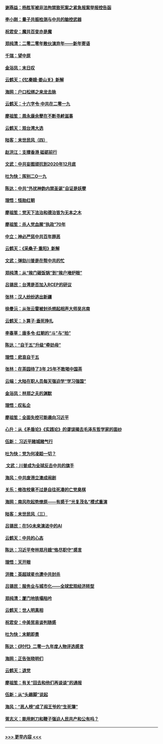 #### [谢燕益：杨胜军被非法拘禁致死案之紧急报案举报控告函](../pages/nsc993/n11756134.md?t=01020255) 
#### [李小刚：量子共振检测与中共的脑控武器](../pages/nsc993/n11754518.md?t=01020255) 
#### [祝君安：魔共百变亦是魔](../pages/nsc993/n11754469.md?t=01020255) 
#### [郑纯清：二零二零年散伙演弃年——新年寄语](../pages/nsc993/n11754195.md?t=01020255) 
#### [千瑞：望中原](../pages/nsc993/n11754159.md?t=01020255) 
#### [金浴凤：末日叹](../pages/nsc993/n11752359.md?t=01020255) 
#### [云鹤天：《忆秦娥‧娄山关》新解](../pages/nsc993/n11752348.md?t=01020255) 
#### [海网：户口松绑之来龙去脉](../pages/nsc993/n11752328.md?t=01020255) 
#### [云鹤天：十六字令‧中共在二零一九](../pages/nsc993/n11752305.md?t=01020255) 
#### [廖祖笙：周永康余孽在不断寻衅滋事](../pages/nsc993/n11751013.md?t=01020255) 
#### [云鹤天：观台湾大选](../pages/nsc993/n11751007.md?t=01020255) 
#### [陆客：末世民风（四）](../pages/nsc993/n11749203.md?t=01020255) 
#### [赵洪江：支撑香港 砥砺前行](../pages/nsc993/n11748482.md?t=01020255) 
#### [文武：中共妄图顽抗到2020年12月底](../pages/nsc993/n11748446.md?t=01020255) 
#### [吐为快：挥别二O一九](../pages/nsc993/n11748411.md?t=01020255) 
#### [陈达：中共“外扰神韵内禁圣诞”自证是妖孽](../pages/nsc993/n11748226.md?t=01020255) 
#### [理悟：怪胎红朝](../pages/nsc993/n11748206.md?t=01020255) 
#### [廖祖笙：党天下法治和德治皆为无本之木](../pages/nsc993/n11748135.md?t=01020255) 
#### [廖祖笙：杀人党血腥“执政”70年](../pages/nsc993/n11745144.md?t=01020255) 
#### [中立：神必严惩中共百年罪恶](../pages/nsc993/n11744970.md?t=01020255) 
#### [云鹤天：《采桑子‧重阳》新解](../pages/nsc993/n11744948.md?t=01020255) 
#### [文武：弹劾川普是在帮中共的忙](../pages/nsc993/n11744758.md?t=01020255) 
#### [郑纯清：从“挨门砸饭锅”到“挨户堵炉眼”](../pages/nsc993/n11744745.md?t=01020255) 
#### [吕锡民：台湾是否加入RCEP的研议](../pages/nsc993/n11744701.md?t=01020255) 
#### [张林：汉人纷纷逃出新疆](../pages/nsc993/n11743530.md?t=01020255) 
#### [徐曼沅：从张云雷被封杀想起相声大师吴兆南](../pages/nsc993/n11741816.md?t=01020255) 
#### [云鹤天：卜算子‧垂死挣扎](../pages/nsc993/n11739956.md?t=01020255) 
#### [李春草：唐多令‧红朝的“斗”与“拍”](../pages/nsc993/n11739830.md?t=01020255) 
#### [陈达：“自干五”升级“牵妨母”](../pages/nsc993/n11739724.md?t=01020255) 
#### [理悟：悲哀自干五](../pages/nsc993/n11739547.md?t=01020255) 
#### [张林：在茶园待了3年 25年不敢喝中国茶](../pages/nsc993/n11739240.md?t=01020255) 
#### [云端：大陆在职人员每天强迫学“学习强国”](../pages/nsc993/n11738735.md?t=01020255) 
#### [金浴凤：林郑之夫的渊默](../pages/nsc993/n11737735.md?t=01020255) 
#### [理悟：叹私企](../pages/nsc993/n11737715.md?t=01020255) 
#### [廖祖笙：全面失控可能袭向习近平](../pages/nsc993/n11737704.md?t=01020255) 
#### [心升：从《矛盾论》《实践论》的谬误揭去毛泽东哲学家的面纱](../pages/nsc993/n11736962.md?t=01020255) 
#### [伍新： 习近平赌城赌气行](../pages/nsc993/n11736929.md?t=01020255) 
#### [吐为快：党为何凌蹈一切？](../pages/nsc993/n11736915.md?t=01020255) 
#### [ 文武：川普成为全球反击中共的旗手](../pages/nsc993/n11736882.md?t=01020255) 
#### [海风：中共废港立澳成闹剧](../pages/nsc993/n11735857.md?t=01020255) 
#### [关乐：修改校章不过是自往死凑的亡党臭棋](../pages/nsc993/n11735097.md?t=01020255) 
#### [海网：南风吹起势燎原——有感于“光复茂名”模式重演](../pages/nsc993/n11732308.md?t=01020255) 
#### [陆客：末世民风（三）](../pages/nsc993/n11732211.md?t=01020255) 
#### [吕锡民：在5G未来演进中的AI](../pages/nsc993/n11730010.md?t=01020255) 
#### [云鹤天：中共的心态](../pages/nsc993/n11729906.md?t=01020255) 
#### [陈达：习近平夸林郑月娥“恪尽职守”感言](../pages/nsc993/n11729881.md?t=01020255) 
#### [理悟：天开眼](../pages/nsc993/n11729699.md?t=01020255) 
#### [洪微：英超球星也遭中共封杀](../pages/nsc993/n11727243.md?t=01020255) 
#### [吕锡民：服务业与城市化——全球宏观经济转型](../pages/nsc993/n11725845.md?t=01020255) 
#### [郑纯清：厦门地铁塌陷吟](../pages/nsc993/n11725813.md?t=01020255) 
#### [云鹤天：世人明真相](../pages/nsc993/n11725621.md?t=01020255) 
#### [祝君安：中美贸易谈判随感](../pages/nsc993/n11725609.md?t=01020255) 
#### [吐为快：末朝即景](../pages/nsc993/n11723365.md?t=01020255) 
#### [陈达：《时代》二零一九年度人物评选感言](../pages/nsc993/n11723337.md?t=01020255) 
#### [海网：正告张晓明们](../pages/nsc993/n11723228.md?t=01020255) 
#### [云鹤天：退党](../pages/nsc993/n11723056.md?t=01020255) 
#### [廖祖笙：有关“回去和他们再谈谈”的通报](../pages/nsc993/n11722442.md?t=01020255) 
#### [伍新：从“头踢脚”说起](../pages/nsc993/n11722429.md?t=01020255) 
#### [海风：“恶人榜”成了阎王爷的“生死簿”](../pages/nsc993/n11722272.md?t=01020255) 
#### [胥志义：能用剌刀和鞭子强迫人民共产和公有吗？](../pages/nsc993/n11720569.md?t=01020255) 

----
#### [ >>> 更早内容 <<< ](../indexes/nsc993-earlier.md)
